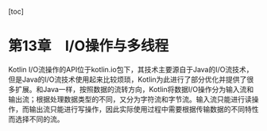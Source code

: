 [toc]

# 第13章　I/O操作与多线程

Kotlin I/O流操作的API位于kotlin.io包下，其技术主要源自于Java的I/O流技术，但是Java的I/O流技术使用起来比较烦琐，Kotlin为此进行了部分优化并提供了很多扩展。和Java一样，按照数据的流转方向，Kotlin将数据I/O操作分为输入流和输出流；根据处理数据类型的不同，又分为字符流和字节流。输入流只能进行读操作，而输出流只能进行写操作，因此实际使用过程中需要根据传输数据的不同特性而选择不同的流。

